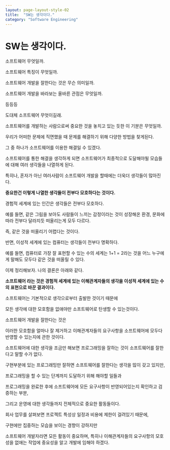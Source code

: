 ```yaml
---
layout: page-layout-style-02
title:  "SW는 생각이다."
category: "Software Engineering"
---
```


# SW는 생각이다.

소프트웨어 무엇일까.

소프트웨어 특징이 무엇일까.

소프트웨어 개발을 잘한다는 것은 무슨 의미일까.

소프트웨어 개발을 바라보는 올바른 관점은 무엇일까.

등등등

도대체 소프트웨어 무엇이길래. 

소프트웨어를 개발하는 사람으로써 중요한 것을 놓치고 있는 듯한 이 기분은 무엇일까.

우리가 어떠한 문제에 직면했을 때 문제를 해결하기 위해 다양한 방법을 찾게된다.

그 중 하나가 소프트웨어를 이용한 해결일 수 있겠다.

소프트웨어를 통한 해결을 생각하게 되면 소프트웨어가 최종적으로 도달해야될 모습들에 대해 여러 생각들을 나열하게 된다.

특히나, 혼자가 아닌 여러사람이 소프트웨어 개발을 할때에는 더욱더 생각들이 많아진다.

**중요한건 이렇게 나열한 생각들이 전부다 모호하다는 것이다.**

경험적 세계에 있는 인간은 생각들은 전부다 모호하다.

예를 들면, 같은 그림을 보아도 사람들이 느끼는 감정이라는 것이 성장해온 환경, 문화에 따라 전부다 달라지듯 떠올리는게 모두 다르다.

즉, 같은 것을 떠올리기 어렵다는 것이다.

반면, 이성적 세계에 있는 컴퓨터는 생각들이 전부다 명확하다.

예를 들면, 컴퓨터로 가장 잘 표현할 수 있는 수의 세계는 1+1 = 2라는 것을 어느 누구에게 말해도 모두다 같은 것을 떠올릴 수 있다.

이제 정리해보자. 나의 결론은 아래와 같다.

**소프트웨어 라는 것은 경험적 세계에 있는 이해관계자들의 생각을 이성적 세계에 있는 수의 표현으로 바꾼 결과이다.**

소프트웨어는 기본적으로 생각으로부터 출발한 것이기 때문에 

모든 생각에 대한 모호함을 없애야만 소프트웨어로 탄생할 수 있는것이다.

소프트웨어 개발을 잘한다는 것은 

이러한 모호함을 얼마나 잘 제거하고 이해관계자들의 요구사항을 소프트웨어에 모두다 반영할 수 있는지에 관한 것이다.

소프트웨어에 대한 생각을 조금만 해보면 프로그래밍을 잘하는 것이 소프트웨어를 잘한다고 말할 수가 없다.

구현부분에 있는 프로그래밍만 잘하면 소프트웨어를 잘한다는 생각을 많이 갖고 있지만,

프로그래밍을 할 수 있는 단계까지 도달하기 위해 해야할 일들과 

프로그래밍을 완료한 후에 소프트웨어에 모든 요구사항이 반영되어있는지 확인하고 검증하는 부분,

그리고 운영에 대한 생각들까지 전체적으로 중요한 활동들이다.

회사 업무를 살펴보면 프로젝트 특성상 일정과 비용에 제한이 걸려있기 때문에, 

구현에만 집중하는 모습을 보이는 경향이 강하지만

소프트웨어 개발자라면 모든 활동이 중요하며, 특히나 이해관계자들의 요구사항의 모호성을 없애는 작업에 중요성을 알고 개발에 임해야 하겠다.










